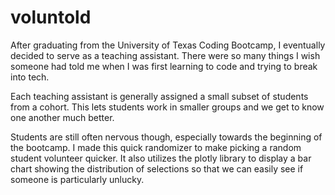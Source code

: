 # voluntold

After graduating from the University of Texas Coding Bootcamp, I eventually decided to serve as a teaching assistant. There were so many things I wish someone had told me when I was first learning to code and trying to break into tech. 

Each teaching assistant is generally assigned a small subset of students from a cohort. This lets students work in smaller groups and we get to know one another much better. 

Students are still often nervous though, especially towards the beginning of the bootcamp. I made this quick randomizer to make picking a random student volunteer quicker. It also utilizes the plotly library to display a bar chart showing the distribution of selections so that we can easily see if someone is particularly unlucky. 